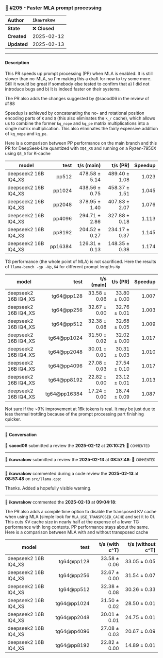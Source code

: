### 🔀 [#205](https://github.com/ikawrakow/ik_llama.cpp/pull/205) - Faster MLA prompt processing

| **Author** | `ikawrakow` |
| :--- | :--- |
| **State** | ❌ **Closed** |
| **Created** | 2025-02-12 |
| **Updated** | 2025-02-13 |

---

#### Description

This PR speeds up prompt processing (PP) when MLA is enabled. It is still slower than no-MLA, so I'm making this a draft for now to try some more. Still it would be great if somebody else tested to confirm that a) I did not introduce bugs and b) It is indeed faster on their systems.

The PR also adds the changes suggested by @saood06 in the review of #188 

Speedup is achieved by concatenating the no- and rotational position encoding parts of `K` and `Q` (this also eliminates the `k_r` cache), which allows us to combine the former `kq_nope` and `kq_pe` matrix multiplications into a single matrix multiplication. This also eliminates the fairly expensive addition of  `kq_nope` and `kq_pe`. 

Here is a comparison between PP performance on the main branch and this PR for DeepSeek-Lite quantized with `IQ4_XS` and running on a Ryzen-7950X using `Q8_0` for K-cache

| model                |          test |    t/s (main)    |    t/s (PR)      |  Speedup |
| -------------------- | ------------: | ---------------: | ---------------: | -------: |
| deepseek2 16B IQ4_XS |         pp512 |    478.58 ± 5.14 |    489.40 ± 1.08 |  1.023   |
| deepseek2 16B IQ4_XS |        pp1024 |    438.56 ± 0.75 |    458.37 ± 1.51 |  1.045   |
| deepseek2 16B IQ4_XS |        pp2048 |    378.95 ± 1.40 |    407.83 ± 2.07 |  1.076   |
| deepseek2 16B IQ4_XS |        pp4096 |    294.71 ± 2.86 |    327.88 ± 0.18 |  1.113   |
| deepseek2 16B IQ4_XS |        pp8192 |    204.52 ± 0.27 |    234.17 ± 0.37 |  1.145   |
| deepseek2 16B IQ4_XS |       pp16384 |    126.31 ± 0.13 |    148.35 ± 0.38 |  1.174   |

TG performance (the whole point of MLA) is not sacrificed. Here the results of `llama-bench -gp -Np,64` for different prompt lengths `Np`

| model                 |          test |     t/s (main)   |  t/s (PR)        |   Speedup |
| --------------------- | ------------: | ---------------: | ---------------: | --------: |
| deepseek2 16B IQ4_XS  |    tg64@pp128 |     33.58 ± 0.06 |     33.80 ± 0.00 |  1.007    |
| deepseek2 16B IQ4_XS  |    tg64@pp256 |     32.67 ± 0.00 |     32.76 ± 0.01 |  1.003    |
| deepseek2 16B IQ4_XS  |    tg64@pp512 |     32.38 ± 0.08 |     32.68 ± 0.05 |  1.009    |
| deepseek2 16B IQ4_XS  |   tg64@pp1024 |     31.50 ± 0.02 |     32.02 ± 0.00 |  1.017    |
| deepseek2 16B IQ4_XS  |   tg64@pp2048 |     30.01 ± 0.01 |     30.31 ± 0.03 |  1.010    |
| deepseek2 16B IQ4_XS  |   tg64@pp4096 |     27.08 ± 0.03 |     27.54 ± 0.10 |  1.017    |
| deepseek2 16B IQ4_XS  |   tg64@pp8192 |     22.82 ± 0.00 |     23.12 ± 0.01 |  1.013    |
| deepseek2 16B IQ4_XS  |  tg64@pp16384 |     17.24 ± 0.00 |     18.74 ± 0.09 |  1.087    |

Not sure if the ~9% improvement at 16k tokens is real. It may be just due to less thermal trottling because of the prompt processing part finishing quicker.

---

#### 💬 Conversation

👤 **saood06** submitted a review the **2025-02-12** at **20:10:21**: 💬 `COMMENTED`

---

👤 **ikawrakow** submitted a review the **2025-02-13** at **08:57:48**: 💬 `COMMENTED`

---

👤 **ikawrakow** commented during a code review the **2025-02-13** at **08:57:48** on `src/llama.cpp`:<br>

Thanks. Added a hopefully visible warning.

---

👤 **ikawrakow** commented the **2025-02-13** at **09:04:18**:<br>

The PR also adds a compile time option to disable the transposed KV cache when using MLA (simple look for `MLA_USE_TRANSPOSED_CACHE` and set it to 0). This cuts KV cache size in nearly half at the expense of a lower TG performance with long contexts. PP performance stays about the same. Here is a comparison between MLA with and without transposed cache

 | model                |          test |  t/s (with c^T)  |  t/s (without c^T)|
| -------------------- | ------------: | ---------------: | ----------------: |
| deepseek2 16B IQ4_XS |    tg64@pp128 |     33.58 ± 0.06 |      33.05 ± 0.05 |
| deepseek2 16B IQ4_XS |    tg64@pp256 |     32.67 ± 0.00 |      31.54 ± 0.07 |
| deepseek2 16B IQ4_XS |    tg64@pp512 |     32.38 ± 0.08 |      30.26 ± 0.33 |
| deepseek2 16B IQ4_XS |   tg64@pp1024 |     31.50 ± 0.02 |      28.50 ± 0.01 |
| deepseek2 16B IQ4_XS |   tg64@pp2048 |     30.01 ± 0.01 |      24.75 ± 0.01 |
| deepseek2 16B IQ4_XS |   tg64@pp4096 |     27.08 ± 0.03 |      20.67 ± 0.09 |
| deepseek2 16B IQ4_XS |   tg64@pp8192 |     22.82 ± 0.00 |      14.89 ± 0.01 |